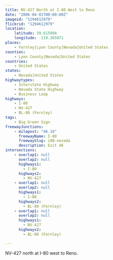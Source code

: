 ```yaml
---
title: NV-427 North at I-80 West to Reno
date: "2006-04-01T00:00:00Z"
imageid: "1294612979"
flickrid: "1294612979"
location:
    latitude: 39.615994
    longitude: -119.265071
places:
    - Fernley|Lyon County|Nevada|United States
counties:
    - Lyon County|Nevada|United States
countries:
    - United States
states:
    - Nevada|United States
highwaytypes:
    - Interstate Highway
    - Nevada State Highway
    - Business Loop
highways:
    - I-80
    - NV-427
    - BL-80 (Fernley)
tags:
    - Big Green Sign
freewayJunctions:
    - milepost: "46.16"
      freewayName: I-80
      freewaySlug: i80-nevada
      description: Exit 46
intersections:
    - overlap1: null
      overlap2: null
      highways1:
        - I-80
      highways2:
        - NV-427
    - overlap1: null
      overlap2: null
      highways1:
        - I-80
      highways2:
        - BL-80 (Fernley)
    - overlap1: null
      overlap2: null
      highways1:
        - NV-427
      highways2:
        - BL-80 (Fernley)

---
```

NV-427 north at I-80 west to Reno.